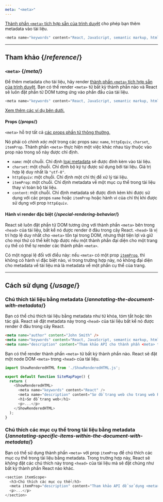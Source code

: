 ```yaml
---
meta: "<meta>"
---
```


<Intro>

[Thành phần `<meta>` tích hợp sẵn của trình duyệt](https://developer.mozilla.org/en-US/docs/Web/HTML/Element/meta) cho phép bạn thêm metadata vào tài liệu.

```js
<meta name="keywords" content="React, JavaScript, semantic markup, html" />
```

</Intro>

<InlineToc />

---

## Tham khảo {/*reference*/}

### `<meta>` {/*meta*/}

Để thêm metadata cho tài liệu, hãy render [thành phần `<meta>` tích hợp sẵn của trình duyệt](https://developer.mozilla.org/en-US/docs/Web/HTML/Element/meta). Bạn có thể render `<meta>` từ bất kỳ thành phần nào và React sẽ luôn đặt phần tử DOM tương ứng vào phần đầu của tài liệu.

```js
<meta name="keywords" content="React, JavaScript, semantic markup, html" />
```

[Xem thêm các ví dụ bên dưới.](#usage)

#### Props {/*props*/}

`<meta>` hỗ trợ tất cả [các props phần tử thông thường.](/reference/react-dom/components/common#props)

Nó phải có *chính xác một* trong các props sau: `name`, `httpEquiv`, `charset`, `itemProp`. Thành phần `<meta>` thực hiện một việc khác nhau tùy thuộc vào prop nào trong số này được chỉ định.

* `name`: một chuỗi. Chỉ định [loại metadata](https://developer.mozilla.org/en-US/docs/Web/HTML/Element/meta/name) sẽ được đính kèm vào tài liệu.
* `charset`: một chuỗi. Chỉ định bộ ký tự được sử dụng bởi tài liệu. Giá trị hợp lệ duy nhất là `"utf-8"`.
* `httpEquiv`: một chuỗi. Chỉ định một chỉ thị để xử lý tài liệu.
* `itemProp`: một chuỗi. Chỉ định metadata về một mục cụ thể trong tài liệu thay vì toàn bộ tài liệu.
* `content`: một chuỗi. Chỉ định metadata sẽ được đính kèm khi được sử dụng với các props `name` hoặc `itemProp` hoặc hành vi của chỉ thị khi được sử dụng với prop `httpEquiv`.

#### Hành vi render đặc biệt {/*special-rendering-behavior*/}

React sẽ luôn đặt phần tử DOM tương ứng với thành phần `<meta>` bên trong `<head>` của tài liệu, bất kể nó được render ở đâu trong cây React. `<head>` là vị trí hợp lệ duy nhất cho `<meta>` tồn tại trong DOM, nhưng thật tiện lợi và giữ cho mọi thứ có thể kết hợp được nếu một thành phần đại diện cho một trang cụ thể có thể tự render các thành phần `<meta>`.

Có một ngoại lệ đối với điều này: nếu `<meta>` có một prop [`itemProp`](https://developer.mozilla.org/en-US/docs/Web/HTML/Global_attributes/itemprop), thì không có hành vi đặc biệt nào, vì trong trường hợp này, nó không đại diện cho metadata về tài liệu mà là metadata về một phần cụ thể của trang.

---

## Cách sử dụng {/*usage*/}

### Chú thích tài liệu bằng metadata {/*annotating-the-document-with-metadata*/}

Bạn có thể chú thích tài liệu bằng metadata như từ khóa, tóm tắt hoặc tên tác giả. React sẽ đặt metadata này trong `<head>` của tài liệu bất kể nó được render ở đâu trong cây React.

```html
<meta name="author" content="John Smith" />
<meta name="keywords" content="React, JavaScript, semantic markup, html" />
<meta name="description" content="Tham khảo API cho thành phần <meta> trong React DOM" />
```

Bạn có thể render thành phần `<meta>` từ bất kỳ thành phần nào. React sẽ đặt một node DOM `<meta>` trong `<head>` của tài liệu.

<SandpackWithHTMLOutput>

```js src/App.js active
import ShowRenderedHTML from './ShowRenderedHTML.js';

export default function SiteMapPage() {
  return (
    <ShowRenderedHTML>
      <meta name="keywords" content="React" />
      <meta name="description" content="Sơ đồ trang web cho trang web React" />
      <h1>Sơ đồ trang web</h1>
      <p>...</p>
    </ShowRenderedHTML>
  );
}
```

</SandpackWithHTMLOutput>

### Chú thích các mục cụ thể trong tài liệu bằng metadata {/*annotating-specific-items-within-the-document-with-metadata*/}

Bạn có thể sử dụng thành phần `<meta>` với prop `itemProp` để chú thích các mục cụ thể trong tài liệu bằng metadata. Trong trường hợp này, React sẽ *không* đặt các chú thích này trong `<head>` của tài liệu mà sẽ đặt chúng như bất kỳ thành phần React nào khác.

```js
<section itemScope>
  <h3>Chú thích các mục cụ thể</h3>
  <meta itemProp="description" content="Tham khảo API để sử dụng <meta> với itemProp" />
  <p>...</p>
</section>
```
